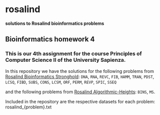 # rosalind
**solutions to Rosalind bioinformatics problems**

## Bioinformatics homework 4

### This is our 4th assignment for the course Principles of Computer Science II of the University Sapienza.
In this repository we have the solutions for the following problems from [Rosalind Bioinformatics Stronghold](http://rosalind.info/problems/list-view/):
`DNA`, `RNA`, `REVC`, `FIB`, `HAMM`, `TRAN`, `PDST`, `LCSQ`, `FIBD`, `SUBS`, `CONS`, `LCSM`, `ORF`, `PERM`, `REVP`, `SPIC`, `SSEQ`

 and the following problems from [Rosalind Algorithmic-Heights]( http://rosalind.info/problems/list-view/?location=algorithmic-heights): `BINS`, `MS`.
 
Included in the repository are the respective datasets for each problem: rosalind_{problem}.txt
